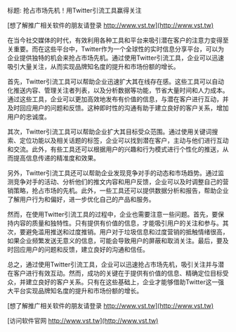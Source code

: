 标题: 抢占市场先机！用Twitter引流工具赢得关注

[想了解推广相关软件的朋友请登录 http://www.vst.tw](http://www.vst.tw)

在当今社交媒体的时代，有效利用各种工具和平台来吸引潜在客户的注意力变得至关重要。而在这些平台中，Twitter作为一个全球性的实时信息分享平台，可以为企业提供独特的机会来抢占市场先机。通过使用Twitter引流工具，企业可以迅速吸引大量关注，从而实现品牌知名度的提升和市场份额的增长。

首先，Twitter引流工具可以帮助企业迅速扩大其在线存在感。这些工具可以自动化推送内容、管理关注者列表，以及分析数据等功能，节省大量时间和人力成本。通过这些工具，企业可以更加高效地发布有价值的信息，与潜在客户进行互动，并及时回应用户的问题和反馈。这种即时性的沟通有助于建立良好的客户关系，增加用户的忠诚度。

其次，Twitter引流工具可以帮助企业扩大其目标受众范围。通过使用关键词搜索、定位功能以及相关话题的标签，企业可以找到潜在客户，主动与他们进行互动和交流。此外，有些工具还可以根据用户的兴趣和行为模式进行个性化的推送，从而提高信息传递的精准度和效果。

另外，Twitter引流工具还可以帮助企业发现竞争对手的动态和市场趋势。通过监测竞争对手的活动、分析他们的推文内容和用户反馈，企业可以及时调整自己的营销策略，抢占市场的先机。此外，一些工具还可以提供数据分析和报告，帮助企业了解用户行为和偏好，进一步优化自己的产品和服务。

然而，在使用Twitter引流工具的过程中，企业也需要注意一些问题。首先，要保持内容的质量和独特性。只有提供有价值的信息，才能吸引用户的关注和参与。其次，要避免滥用推送和过度推销。用户对于垃圾信息和过度营销的抵触情绪很高，如果企业频繁发送无意义的信息，可能会导致用户的屏蔽和取消关注。最后，要及时回应用户的问题和反馈，建立良好的沟通和信任。

总之，通过使用Twitter引流工具，企业可以迅速抢占市场先机，吸引关注并与潜在客户进行有效互动。然而，成功的关键在于提供有价值的信息、精确定位目标受众，并建立良好的客户关系。只有在这些基础上，企业才能够借助Twitter这一强大平台实现品牌知名度的提升和市场份额的增长。

[想了解推广相关软件的朋友请登录 http://www.vst.tw](http://www.vst.tw)


[访问软件官网 http://www.vst.tw](http://www.vst.tw)
